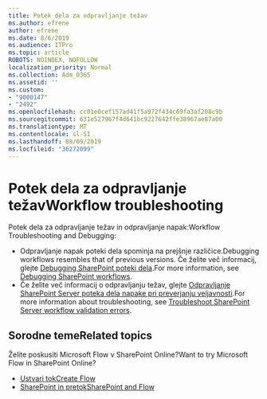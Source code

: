 ```yaml
---
title: Potek dela za odpravljanje težav
ms.author: efrene
author: efrene
ms.date: 8/6/2019
ms.audience: ITPro
ms.topic: article
ROBOTS: NOINDEX, NOFOLLOW
localization_priority: Normal
ms.collection: Adm_O365
ms.assetid: ''
ms.custom:
- "9000147"
- "2492"
ms.openlocfilehash: cc01e0cef157ad41f5a972f434c69fa3af208c9b
ms.sourcegitcommit: 631e527967f4d641bc9227642ffe38967ae87a00
ms.translationtype: MT
ms.contentlocale: sl-SI
ms.lasthandoff: 08/09/2019
ms.locfileid: "36272099"
---
```

# <a name="workflow-troubleshooting"></a><span data-ttu-id="7949f-102">Potek dela za odpravljanje težav</span><span class="sxs-lookup"><span data-stu-id="7949f-102">Workflow troubleshooting</span></span>

<span data-ttu-id="7949f-103">Potek dela za odpravljanje težav in odpravljanje napak:</span><span class="sxs-lookup"><span data-stu-id="7949f-103">Workflow Troubleshooting and Debugging:</span></span>
- <span data-ttu-id="7949f-104">Odpravljanje napak poteki dela spominja na prejšnje različice.</span><span class="sxs-lookup"><span data-stu-id="7949f-104">Debugging workflows resembles that of previous versions.</span></span>  <span data-ttu-id="7949f-105">Če želite več informacij, glejte [Debugging SharePoint poteki dela](https://docs.microsoft.com/sharepoint/dev/general-development/debugging-sharepoint-server-workflows).</span><span class="sxs-lookup"><span data-stu-id="7949f-105">For more information, see [Debugging SharePoint workflows](https://docs.microsoft.com/sharepoint/dev/general-development/debugging-sharepoint-server-workflows).</span></span>
- <span data-ttu-id="7949f-106">Če želite več informacij o odpravljanju težav, glejte [Odpravljanje SharePoint Server poteka dela napake pri preverjanju veljavnosti](https://docs.microsoft.com/sharepoint/dev/general-development/troubleshooting-sharepoint-server-workflow-validation-errors-in-visio).</span><span class="sxs-lookup"><span data-stu-id="7949f-106">For more information about troubleshooting, see [Troubleshoot SharePoint Server workflow validation errors](https://docs.microsoft.com/sharepoint/dev/general-development/troubleshooting-sharepoint-server-workflow-validation-errors-in-visio).</span></span>
 

## <a name="related-topics"></a><span data-ttu-id="7949f-107">Sorodne teme</span><span class="sxs-lookup"><span data-stu-id="7949f-107">Related topics</span></span>
<span data-ttu-id="7949f-108">Želite poskusiti Microsoft Flow v SharePoint Online?</span><span class="sxs-lookup"><span data-stu-id="7949f-108">Want to try Microsoft Flow in SharePoint Online?</span></span>
- [<span data-ttu-id="7949f-109">Ustvari tok</span><span class="sxs-lookup"><span data-stu-id="7949f-109">Create Flow</span></span>](https://support.office.com/article/Create-a-flow-for-a-list-or-library-in-SharePoint-Online-or-OneDrive-for-Business-a9c3e03b-0654-46af-a254-20252e580d01) 
- [<span data-ttu-id="7949f-110">SharePoint in pretok</span><span class="sxs-lookup"><span data-stu-id="7949f-110">SharePoint and Flow</span></span>](https://flow.microsoft.com/blog/sharepoint-and-flow/) 




